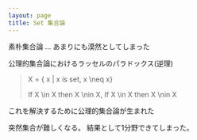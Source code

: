```yaml
---
layout: page
title: Set 集合論
---
```


素朴集合論 ... あまりにも漠然としてしまった

公理的集合論におけるラッセルのパラドックス(逆理)

> X = { x | x is set, x \neq x}
>
> If X \in X then X \nin X, 
> If X \in X then X \nin X

これを解決するために公理的集合論が生まれた

突然集合が難しくなる。
結果として1分野できてしまった。
